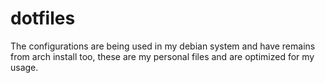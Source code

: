 # dotfiles
The configurations are being used in my debian system and have remains from arch install too, these are my personal files and are optimized for my usage.

